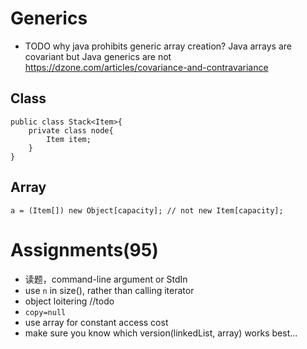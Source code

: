 # Generics
- TODO why java prohibits generic array creation?
 Java arrays are covariant but Java generics are not
 https://dzone.com/articles/covariance-and-contravariance
## Class
```
public class Stack<Item>{
    private class node{
        Item item;
    }
}
```
## Array
```
a = (Item[]) new Object[capacity]; // not new Item[capacity];
```


# Assignments(95)
- 读题，command-line argument or StdIn
- use ```n``` in size(), rather than calling iterator
- object loitering //todo
- ```copy=null```
- use array for constant access cost
- make sure you know which version(linkedList, array) works best...
